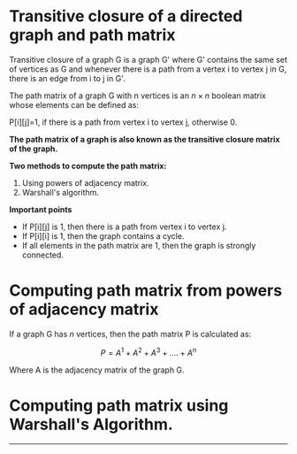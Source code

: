 # Transitive closure of a directed graph and path matrix

Transitive closure of a graph G is a graph G' where G' contains the same set of vertices as G and whenever there is a path from a vertex i to vertex j in G, there is an edge from i to j in G'.

The path matrix of a graph G with n vertices is an $n\times n$ boolean matrix whose elements can be defined as:

P[i][j]=1, if there is a path from vertex i to vertex j, otherwise 0.

**The path matrix of a graph is also known as the transitive closure matrix of the graph.**

**Two methods to compute the path matrix:**

1. Using powers of adjacency matrix.
2. Warshall's algorithm.

**Important points**
- If P[i][j] is 1, then there is a path from vertex i to vertex j.
- If P[i][i] is 1, then the graph contains a cycle.
- If all elements in the path matrix are 1, then the graph is strongly connected.


# Computing path matrix from powers of adjacency matrix

If a graph G has $n$ vertices, then the path matrix P is calculated as:

$$P=A^1 + A^2 + A^3 + ....+ A^n$$

Where A is the adjacency matrix of the graph G.

# Computing path matrix using Warshall's Algorithm.

---

